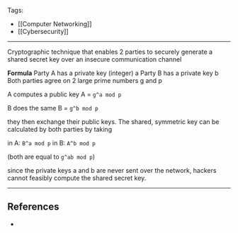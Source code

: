 Tags:
- [[Computer Networking]]
- [[Cybersecurity]]
---
Cryptographic technique that enables 2 parties to securely generate a shared secret key over an insecure communication channel

**Formula**
Party A has a private key (integer) a
Party B has a private key b
Both parties agree on 2 large prime numbers g and p

A computes a public key
A = `g^a mod p`

B does the same
B = `g^b mod p`

they then exchange their public keys. The shared, symmetric key can be calculated by both parties by taking

in A: `B^a mod p`
in B: `A^b mod p`

(both are equal to `g^ab mod p`)

since the private keys a and b are never sent over the network, hackers cannot feasibly compute the shared secret key.

---
## References
- 